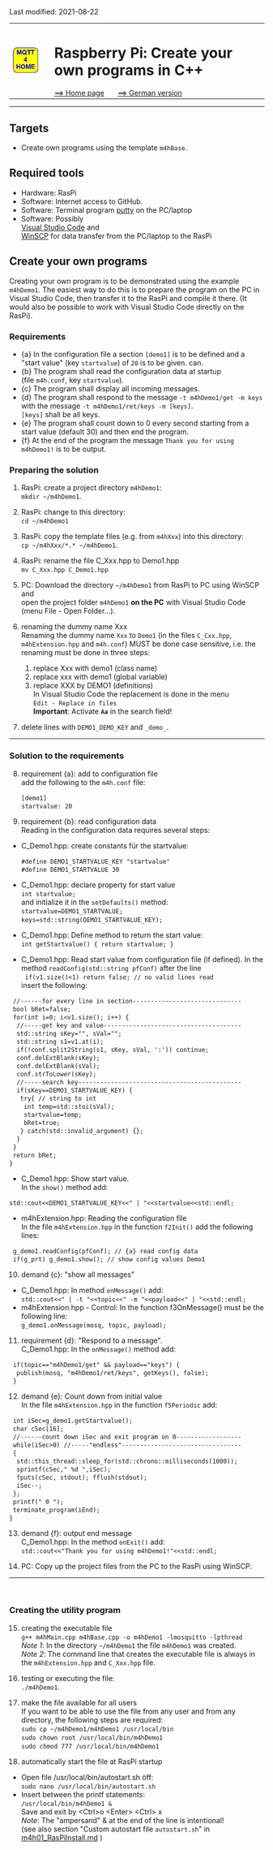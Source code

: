 Last modified: 2021-08-22   
<table><tr><td><img src="logo/mqtt4home_96.png"></td><td>&nbsp;</td><td>
<h1>Raspberry Pi: Create your own programs in C++</h1>
<a href="readme.md">==> Home page</a> &nbsp; &nbsp; &nbsp; 
<a href="m4h09_RasPiCppCreatingYourOwnProgs.md">==> German version</a> &nbsp; &nbsp; &nbsp; 
</td></tr></table><hr>

## Targets
* Create own programs using the template `m4hBase`.   
   

## Required tools
* Hardware: RasPi
* Software: Internet access to GitHub.
* Software: Terminal program [putty](https://www.chiark.greenend.org.uk/~sgtatham/putty/latest.html) on the PC/laptop
* Software: Possibly   
   [Visual Studio Code](https://code.visualstudio.com/) and   
   [WinSCP](https://winscp.net/eng/docs/lang:de) for data transfer from the PC/laptop to the RasPi   

## Create your own programs
Creating your own program is to be demonstrated using the example `m4hDemo1`. The easiest way to do this is to prepare the program on the PC in Visual Studio Code, then transfer it to the RasPi and compile it there. (It would also be possible to work with Visual Studio Code directly on the RasPi).    

### Requirements
* {a} In the configuration file a section `[demo1]` is to be defined and a "start value" (key `startvalue`) of `20` is to be given.
can.   
* {b} The program shall read the configuration data at startup   
(file `m4h.conf`, key `startvalue`).   
* {c} The program shall display all incoming messages.   
* {d} The program shall respond to the message `-t m4hDemo1/get -m keys` with the message `-t m4hDemo1/ret/keys -m [keys]`.   
   `[keys]` shall be all keys.   
* {e} The program shall count down to 0 every second starting from a start value (default 30) and then end the program.   
* {f} At the end of the program the message `Thank you for using m4hDemo1!` is to be output.

### Preparing the solution   
1. RasPi: create a project directory `m4hDemo1`:   
`mkdir ~/m4hDemo1`.   

2. RasPi: change to this directory:   
`cd ~/m4hDemo1`   

3. RasPi: copy the template files (e.g. from `m4hXxx`) into this directory:   
`cp ~/m4hXxx/*.* ~/m4hDemo1`.   

4. RasPi: rename the file C_Xxx.hpp to Demo1.hpp   
`mv C_Xxx.hpp C_Demo1.hpp`   

5. PC: Download the directory `~/m4hDemo1` from RasPi to PC using WinSCP  and   
   open the project folder `m4hDemo1` __on the PC__ with Visual Studio Code (menu File - Open Folder...).   

6. renaming the dummy name Xxx   
Renaming the dummy name `Xxx` to `Demo1` (in the files `C_Cxx.hpp`, `m4hExtension.hpp` and `m4h.conf`) MUST be done case sensitive, i.e. the renaming must be done in three steps:
   1. replace Xxx with demo1 (class name)   
   2. replace xxx with demo1 (global variable)   
   3. replace XXX by DEMO1 (definitions)   
      In Visual Studio Code the replacement is done in the menu   
   `Edit - Replace in files`   
   __Important__: Activate __`Aa`__ in the search field!

7. delete lines with `DEMO1_DEMO_KEY` and `_demo_`.   

---
### Solution to the requirements
8. requirement {a}: add to configuration file   
add the following to the `m4h.conf` file:   
   ```   
   [demo1]
   startvalue: 20
   ```   

9. requirement {b}: read configuration data   
Reading in the configuration data requires several steps:   
* C_Demo1.hpp: create constants f&uuml;r the startvalue:   
   ```   
   #define DEMO1_STARTVALUE_KEY "startvalue"   
   #define DEMO1_STARTVALUE 30
   ```   

* C_Demo1.hpp: declare property for start value   
  `int startvalue;`   
  and initialize it in the `setDefaults()` method:   
   `startvalue=DEMO1_STARTVALUE;`
   `keys=std::string(DEMO1_STARTVALUE_KEY);`

* C_Demo1.hpp: Define method to return the start value:   
  `int getStartvalue() { return startvalue; }`   

* C_Demo1.hpp: Read start value from configuration file (if defined).   In the method `readConfig(std::string pfConf)` after the line   
` if(v1.size()<1) return false; // no valid lines read`   
insert the following:   
```   
 //------for every line in section------------------------------
 bool bRet=false;
 for(int i=0; i<v1.size(); i++) {
  //-----get key and value--------------------------------------
  std::string sKey="", sVal="";
  std::string s1=v1.at(i);
  if(!conf.split2String(s1, sKey, sVal, ':')) continue;
  conf.delExtBlank(sKey);
  conf.delExtBlank(sVal);
  conf.strToLower(sKey);
  //-----search key---------------------------------------------
  if(sKey==DEMO1_STARTVALUE_KEY) {
   try{ // string to int
    int temp=std::stoi(sVal);
    startvalue=temp;
    bRet=true;
   } catch(std::invalid_argument) {};
  }
 }
 return bRet;
}
```   

* C_Demo1.hpp: Show start value.   
In the `show()` method add:   
```   
std::cout<<DEMO1_STARTVALUE_KEY<<" | "<<startvalue<<std::endl;
```   

* m4hExtension.hpp: Reading the configuration file   
In the file `m4hExtension.hpp` in the function `f2Init()` add the following lines:   
```
 g_demo1.readConfig(pfConf); // {a} read config data
 if(g_prt) g_demo1.show(); // show config values Demo1
```   
   
10. demand {c}: "show all messages"   
* C_Demo1.hpp: In method `onMessage()` add:   
   `std::cout<<" | -t "<<topic<<" -m "<<payload<<" | "<<std::endl;`   
* m4hExtension.hpp - Control: In the function f3OnMessage() must be the following line:   
  `g_demo1.onMessage(mosq, topic, payload);`   
   
11. requirement {d}: "Respond to a message".   
C_Demo1.hpp: In the `onMessage()` method add:   
```   
 if(topic=="m4hDemo1/get" && payload=="keys") {
  publish(mosq, "m4hDemo1/ret/keys", getKeys(), false);
 }
```   

12. demand {e}: Count down from initial value   
In the file `m4hExtension.hpp` in the function `f5Periodic` add:   
```   
 int iSec=g_demo1.getStartvalue();
 char cSec[16];
 //------count down iSec and exit program on 0------------------
 while(iSec>0) //-----"endless"---------------------------------
 { 
  std::this_thread::sleep_for(std::chrono::milliseconds(1000));
  sprintf(cSec," %d ",iSec);
  fputs(cSec, stdout); fflush(stdout);
  iSec--;
 };
 printf(" 0 ");
 terminate_program(iEnd);
}
```   

13. demand {f}: output end message   
C_Demo1.hpp: In the method `onExit()` add:   
`std::cout<<"Thank you for using m4hDemo1!"<<std::endl;`   
   
14. PC: Copy up the project files from the PC to the RasPi using WinSCP.   
---   
&nbsp;
### Creating the utility program

15. creating the executable file   
```g++ m4hMain.cpp m4hBase.cpp -o m4hDemo1 -lmosquitto -lpthread```   
_Note 1_: In the directory `~/m4hDemo1` the file `m4hDemo1` was created.   
_Note 2_: The command line that creates the executable file is always in the `m4hExtension.hpp` and `C_Xxx.hpp` file.   
   

16. testing or executing the file:   
```./m4hDemo1```. 

17. make the file available for all users   
If you want to be able to use the file from any user and from any directory, the following steps are required:   
```sudo cp ~/m4hDemo1/m4hDemo1 /usr/local/bin```   
```sudo chown root /usr/local/bin/m4hDemo1```   
```sudo chmod 777 /usr/local/bin/m4hDemo1```   

18. automatically start the file at RasPi startup   
* Open file /usr/local/bin/autostart.sh &ouml;ff:   
`sudo nano /usr/local/bin/autostart.sh`   
* Insert between the printf statements:   
`/usr/local/bin/m4hDemo1 &`   
Save and exit by &lt;Ctrl&gt;o &lt;Enter&gt; &lt;Ctrl&gt; x   
_Note_: The "ampersand" & at the end of the line is intentional!   
(see also section "Custom autostart file `autostart.sh`" in [m4h01_RasPiInstall.md](https://github.com/khartinger/mqtt4home/blob/main/m4h01_RasPiInstall.md) )
